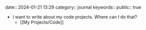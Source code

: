 date:: 2024-01-21 13:29 
category:: journal
keywords::
public:: true

- I want to write about my code projects. Where can I do that?
	- [[My Projects/Code]]